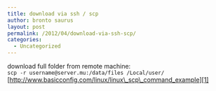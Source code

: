 ```yaml
---
title: download via ssh / scp
author: bronto saurus
layout: post
permalink: /2012/04/download-via-ssh-scp/
categories:
  - Uncategorized
---
```

download full folder from remote machine:  
`scp -r username@server.mu:/data/files /Local/user/`  
[http://www.basicconfig.com/linux/linux\_scp\_command_example][1]

 [1]: http://www.basicconfig.com/linux/linux_scp_command_example